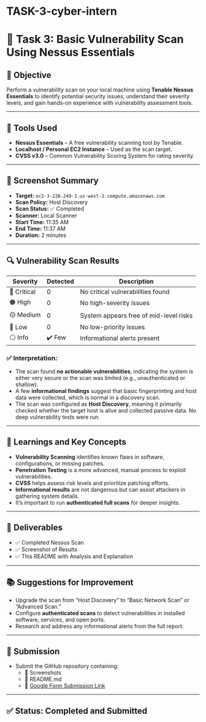 # TASK-3-cyber-intern
# 🔐 Task 3: Basic Vulnerability Scan Using Nessus Essentials

## 🎯 Objective
Perform a vulnerability scan on your local machine using **Tenable Nessus Essentials** to identify potential security issues, understand their severity levels, and gain hands-on experience with vulnerability assessment tools.

---

## 🧰 Tools Used

- **Nessus Essentials** – A free vulnerability scanning tool by Tenable.
- **Localhost / Personal EC2 Instance** – Used as the scan target.
- **CVSS v3.0** – Common Vulnerability Scoring System for rating severity.

---

## 📸 Screenshot Summary

- **Target:** `ec2-3-228-249-3.us-west-2.compute.amazonaws.com`
- **Scan Policy:** Host Discovery
- **Scan Status:** ✅ Completed
- **Scanner:** Local Scanner
- **Start Time:** 11:35 AM
- **End Time:** 11:37 AM
- **Duration:** 2 minutes

---

## 🔍 Vulnerability Scan Results

| Severity | Detected | Description |
|----------|----------|-------------|
| 🔴 Critical | 0 | No critical vulnerabilities found |
| 🟠 High     | 0 | No high-severity issues |
| 🟡 Medium   | 0 | System appears free of mid-level risks |
| 🔵 Low      | 0 | No low-priority issues |
| ⚪ Info     | ✔️ Few | Informational alerts present |

### ✅ Interpretation:
- The scan found **no actionable vulnerabilities**, indicating the system is either very secure or the scan was limited (e.g., unauthenticated or shallow).
- A few **informational findings** suggest that basic fingerprinting and host data were collected, which is normal in a discovery scan.
- The scan was configured as **Host Discovery**, meaning it primarily checked whether the target host is alive and collected passive data. No deep vulnerability tests were run.

---

## 🧠 Learnings and Key Concepts

- **Vulnerability Scanning** identifies known flaws in software, configurations, or missing patches.
- **Penetration Testing** is a more advanced, manual process to exploit vulnerabilities.
- **CVSS** helps assess risk levels and prioritize patching efforts.
- **Informational results** are not dangerous but can assist attackers in gathering system details.
- It’s important to run **authenticated full scans** for deeper insights.

---

## 📁 Deliverables

- ✅ Completed Nessus Scan
- ✅ Screenshot of Results
- ✅ This README with Analysis and Explanation

---

## 📚 Suggestions for Improvement

- Upgrade the scan from “Host Discovery” to “Basic Network Scan” or “Advanced Scan.”
- Configure **authenticated scans** to detect vulnerabilities in installed software, services, and open ports.
- Research and address any informational alerts from the full report.

---

## 🔗 Submission

- Submit the GitHub repository containing:
  - 📸 Screenshots
  - 📄 README.md
  - 🔗 [Google Form Submission Link](https://forms.gle/8Gm83s53KbyXs3Ne9)

---

## ✅ Status: Completed and Submitted
